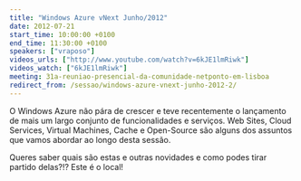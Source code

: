 ```yaml
---
title: "Windows Azure vNext Junho/2012"
date: 2012-07-21
start_time: 10:00:00 +0100
end_time: 11:30:00 +0100
speakers: ["vraposo"]
videos_urls: ["http://www.youtube.com/watch?v=6kJE1lmRiwk"]
videos_watch: ["6kJE1lmRiwk"]
meeting: 31a-reuniao-presencial-da-comunidade-netponto-em-lisboa
redirect_from: /sessao/windows-azure-vnext-junho-2012-2/
---
```

O Windows Azure não pára de crescer e teve recentemente o lançamento de mais um largo conjunto de funcionalidades e serviços. Web Sites, Cloud Services, Virtual Machines, Cache e Open-Source são alguns dos assuntos que vamos abordar ao longo desta sessão.

Queres saber quais são estas e outras novidades e como podes tirar partido delas?!? Este é o local!
